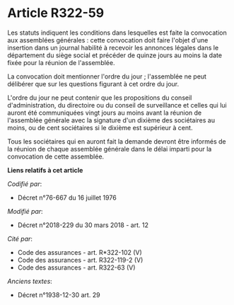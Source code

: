 # Article R322-59

Les statuts indiquent les conditions dans lesquelles est faite la convocation aux assemblées générales : cette convocation
doit faire l'objet d'une insertion dans un journal habilité à recevoir les annonces légales dans le département du siège
social et précéder de quinze jours au moins la date fixée pour la réunion de l'assemblée.

La convocation doit mentionner l'ordre du jour ; l'assemblée ne peut délibérer que sur les questions figurant à cet ordre du
jour.

L'ordre du jour ne peut contenir que les propositions du conseil d'administration, du directoire ou du conseil de
surveillance et celles qui lui auront été communiquées vingt jours au moins avant la réunion de l'assemblée générale avec la
signature d'un dixième des sociétaires au moins, ou de cent sociétaires si le dixième est supérieur à cent.

Tous les sociétaires qui en auront fait la demande devront être informés de la réunion de chaque assemblée générale dans le
délai imparti pour la convocation de cette assemblée.

**Liens relatifs à cet article**

_Codifié par_:

  - Décret n°76-667 du 16 juillet 1976

_Modifié par_:

  - Décret n°2018-229 du 30 mars 2018 - art. 12

_Cité par_:

  - Code des assurances - art. R*322-102 (V)
  - Code des assurances - art. R322-119-2 (V)
  - Code des assurances - art. R322-63 (V)

_Anciens textes_:

  - Décret n°1938-12-30 art. 29
